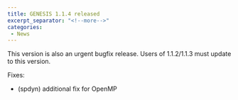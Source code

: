```yaml
---
title: GENESIS 1.1.4 released
excerpt_separator: "<!--more-->"
categories:
 - News
---
```


This version is also an urgent bugfix release. Users of 1.1.2/1.1.3 must
update to this version.

Fixes:
<!--more-->

-   (spdyn) additional fix for OpenMP
